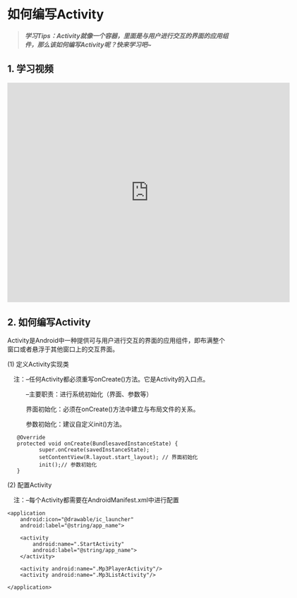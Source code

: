 # 如何编写Activity

>##### 学习Tips：Activity就像一个容器，里面是与用户进行交互的界面的应用组件，那么该如何编写Activity呢？快来学习吧~

## 1. 学习视频

<iframe frameborder="0" width="640" height="498" src="https://v.qq.com/iframe/player.html?vid=z0180bhmznp&tiny=0&auto=0" allowfullscreen></iframe>

## 2. 如何编写Activity

Activity是Android中一种提供可与用户进行交互的界面的应用组件，即布满整个窗口或者悬浮于其他窗口上的交互界面。

(1) 定义Activity实现类

　注：–任何Activity都必须重写onCreate()方法。它是Activity的入口点。

　　　–主要职责：进行系统初始化（界面、参数等）
   
 　　　界面初始化：必须在onCreate()方法中建立与布局文件的关系。
    
　　　参数初始化：建议自定义init()方法。

 ```
    @Override
    protected void onCreate(BundlesavedInstanceState) {
           super.onCreate(savedInstanceState);
           setContentView(R.layout.start_layout); // 界面初始化
           init();// 参数初始化
    }
 ```
 
 (2) 配置Activity
 
 　注：–每个Activity都需要在AndroidManifest.xml中进行配置
  
 ```
 <application
     android:icon="@drawable/ic_launcher"
     android:label="@string/app_name">
     
     <activity
         android:name=".StartActivity"
         android:label="@string/app_name">
     </activity>
        
     <activity android:name=".Mp3PlayerActivity"/>
     <activity android:name=".Mp3ListActivity"/>
     
</application>
 ```